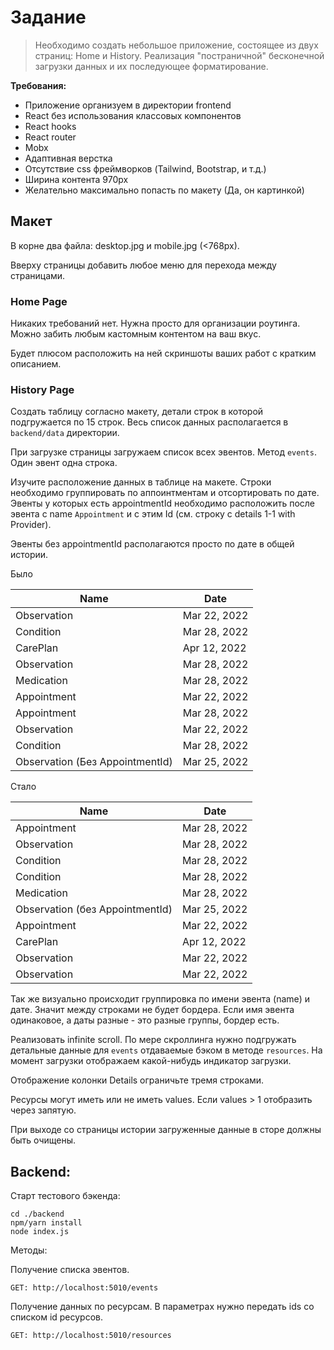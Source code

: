 # Задание

> Необходимо создать небольшое приложение, состоящее из двух страниц: Home и History. Реализация "постраничной" бесконечной загрузки данных и их последующее форматирование.

**Требования:**

- Приложение организуем в директории frontend
- React без использования классовых компонентов
- React hooks
- React router
- Mobx
- Адаптивная верстка
- Отсутствие css фреймворков (Tailwind, Bootstrap, и т.д.)
- Ширина контента 970px
- Желательно максимально попасть по макету (Да, он картинкой)

## Макет

В корне два файла: desktop.jpg и mobile.jpg (<768px).

Вверху страницы добавить любое меню для перехода между страницами.

### Home Page

Никаких требований нет. Нужна просто для организации роутинга. Можно забить любым кастомным контентом на ваш вкус.

Будет плюсом расположить на ней скриншоты ваших работ с кратким описанием.

### History Page

Создать таблицу согласно макету, детали строк в которой подгружается по 15 строк. Весь список данных располагается в `backend/data` директории.

При загрузке страницы загружаем список всех эвентов. Метод `events`. Один эвент одна строка.

Изучите расположение данных в таблице на макете. Строки необходимо группировать по аппоинтментам и отсортировать по дате. Эвенты у которых есть appointmentId необходимо расположить после эвента с name `Appointment` и с этим Id (см. строку с details 1-1 with Provider).

Эвенты без appointmentId располагаются просто по дате в общей истории.

Было

| Name                              | Date           |
|-------------	                    |--------------	 |
| Observation                       | Mar 22, 2022   |
| Condition                         | Mar 28, 2022   |
| CarePlan                          | Apr 12, 2022   |
| Observation                       | Mar 28, 2022   |
| Medication                        | Mar 28, 2022   |
| Appointment                       | Mar 22, 2022   |
| Appointment                       | Mar 28, 2022   |
| Observation                       | Mar 22, 2022   |
| Condition                         | Mar 28, 2022   |
| Observation (Без AppointmentId)   | Mar 25, 2022   |

Стало

| Name                              | Date           |
|-------------	                    |--------------	 |
| Appointment                       | Mar 28, 2022   |
| Observation                       | Mar 28, 2022   |
| Condition                         | Mar 28, 2022   |
| Condition                         | Mar 28, 2022   |
| Medication                        | Mar 28, 2022   |
| Observation (без AppointmentId)   | Mar 25, 2022   |
| Appointment                       | Mar 22, 2022   |
| CarePlan                          | Apr 12, 2022   |
| Observation                       | Mar 22, 2022   |
| Observation                       | Mar 22, 2022   |

Так же визуально происходит группировка по имени эвента (name) и дате. Значит между строками не будет бордера. Если имя эвента одинаковое, а даты разные - это разные группы, бордер есть.

Реализовать infinite scroll. По мере скроллинга нужно подгружать детальные данные для `events` отдаваемые бэком в методе `resources`. На момент загрузки отображаем какой-нибудь индикатор загрузки.

Отображение колонки Details ограничьте тремя строками.

Ресурсы могут иметь или не иметь values. Если values > 1 отобразить через запятую.

При выходе со страницы истории загруженные данные в сторе должны быть очищены.

## Backend:

Старт тестового бэкенда:

```
cd ./backend
npm/yarn install
node index.js
```

Методы:

Получение списка эвентов.

```
GET: http://localhost:5010/events
```

Получение данных по ресурсам. В параметрах нужно передать ids со списком id ресурсов.

```
GET: http://localhost:5010/resources
```